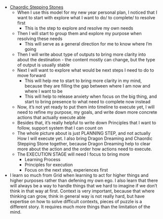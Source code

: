 - [Chaordic Stepping Stones](<Chaordic Stepping Stones.md>)
    - When I use this model for my new year personal plan, I noticed that I want to start with explore what I want to do/ to complete/ to resolve first 
        - This is the step to explore and resolve my own needs 
    - Then I will start to group them and explore my purpose when resolving these needs
        - This will serve as a general direction for me to know where I’m going
    - Then I will write about type of outputs to bring more clarity into about the destination - the content mostly can change, but the type of output is usually stable
    - Next I will want to explore what would be next steps I need to do to move forward 
        - This will help me to start to bring more clarity in my mind, because they are filling the gap between where I am now and where I want to be
        - This will help to release anxiety when focus on the big thing, and start to bring presence to what need to complete now instead
    - Now, it’s not yet ready to put them into timeline to execute yet, I will need to refine my purpose, my goals, and write down more concrete actions that actually execute able
    - Besides that, it’s really helpful to write down Principles that I want to follow, support system that I can count on
    - The whole picture about is just PLANNING STEP, and not actually How I will execute yet. I also bring Dragon Dreaming and Chaordic Stepping Stone together, because Dragon Dreaming help to clear more about the action and the order how actions need to execute.
    - The EXECUTION STAGE will need I focus to bring more
        - Learning Process
        - Principles for execution
        - Focus on the next step, experiences first
- I learn so much from Grid when learning to act for higher things and higher purposes rather than defening my own ego. I also learn that there will always be a way to handle things that we hard to imagine if we don’t think in that way at first. Context is very important, because that where thinking can grow, think in general way is not really hard, but have expertise on how to solve difficult contexts, pieces of puzzle is a different story. It requires much more things than the limitation of the mind.
